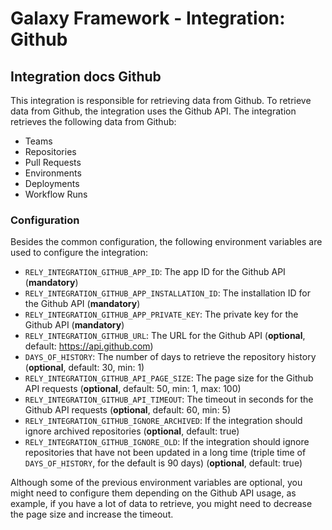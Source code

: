 # Galaxy Framework - Integration: Github


## Integration docs Github

This integration is responsible for retrieving data from Github. To retrieve data from Github, the integration uses the Github API. The integration retrieves the following data from Github:

- Teams
- Repositories
- Pull Requests
- Environments
- Deployments
- Workflow Runs

### Configuration

Besides the common configuration, the following environment variables are used to configure the integration:

- `RELY_INTEGRATION_GITHUB_APP_ID`: The app ID for the Github API (**mandatory**)
- `RELY_INTEGRATION_GITHUB_APP_INSTALLATION_ID`: The installation ID for the Github API (**mandatory**)
- `RELY_INTEGRATION_GITHUB_APP_PRIVATE_KEY`: The private key for the Github API (**mandatory**)
- `RELY_INTEGRATION_GITHUB_URL`: The URL for the Github API (**optional**, default: https://api.github.com)
- `DAYS_OF_HISTORY`: The number of days to retrieve the repository history (**optional**, default: 30, min: 1)
- `RELY_INTEGRATION_GITHUB_API_PAGE_SIZE`: The page size for the Github API requests (**optional**, default: 50, min: 1, max: 100)
- `RELY_INTEGRATION_GITHUB_API_TIMEOUT`: The timeout in seconds for the Github API requests (**optional**, default: 60, min: 5)
- `RELY_INTEGRATION_GITHUB_IGNORE_ARCHIVED`: If the integration should ignore archived repositories (**optional**, default: true)
- `RELY_INTEGRATION_GITHUB_IGNORE_OLD`: If the integration should ignore repositories that have not been updated in a long time (triple time of `DAYS_OF_HISTORY`, for the default is 90 days) (**optional**, default: true)

Although some of the previous environment variables are optional, you might need to configure them depending on the Github API usage, as example, if you have a lot of data to retrieve, you might need to decrease the page size and increase the timeout.
